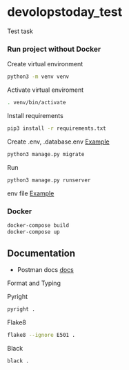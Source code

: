 # devolopstoday_test


Test task

### Run project without Docker

Create virtual environment

```bash
python3 -m venv venv
```

Activate virtual enviroment

```bash
. venv/bin/activate
```

Install requirements

```bash
pip3 install -r requirements.txt
```

Create .env, .database.env 
[Example](.example)


```bash
python3 manage.py migrate
```

Run
```bash
python3 manage.py runserver
```

env file
[Example](.example)


### Docker

```bash
docker-compose build
docker-compose up
```



## Documentation


* Postman docs [docs](https://documenter.postman.com/preview/15005036-94262c53-60fa-4968-8d48-0e69d77c210e?environment=&versionTag=latest&apiName=CURRENT&version=latest&documentationLayout=classic-double-column&right-sidebar=303030&top-bar=FFFFFF&highlight=EF5B25)


Format and Typing

Pyright
```bash
pyright .
```

Flake8
```bash
flake8 --ignore E501 .
```

Black
```bash
black .
```



